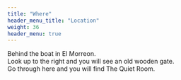 ```yaml
---
title: "Where"
header_menu_title: "Location"
weight: 36
header_menu: true
---
```


Behind the boat in El Morreon.\
Look up to the right and you will see an old wooden gate.\
Go through here and you will find The Quiet Room.

